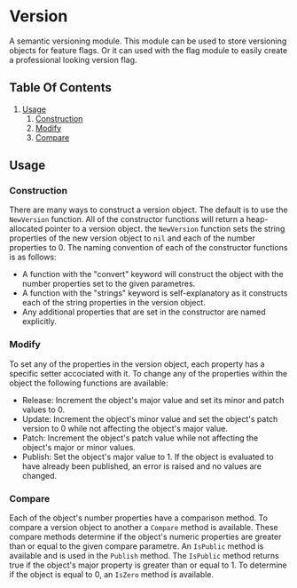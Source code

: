 # Version

A semantic versioning module. This module can be used to store versioning objects for feature flags. Or it can used with the flag module to easily create a professional looking version flag.

## Table Of Contents
1. [Usage](#usage)
    1. [Construction](#construction)
    2. [Modify](#modify)
    3. [Compare](#compare)
## Usage
### Construction
There are many ways to construct a version object. The default is to use the `NewVersion` function. All of the constructor functions will return a heap-allocated pointer to a version object. the `NewVersion` function sets the string properties of the new version object to `nil` and each of the number properties to 0. The naming convention of each of the constructor functions is as follows:
- A function with the "convert" keyword will construct the object with the number properties set to the given parametres.
- A function with the "strings" keyword is self-explanatory as it constructs each of the string properties in the version object.
- Any additional properties that are set in the constructor are named explicitly.
### Modify
To set any of the properties in the version object, each property has a specific setter accociated with it.
To change any of the properties within the object the following functions are available:
- Release: Increment the object's major value and set its minor and patch values to 0.
- Update: Increment the object's minor value and set the object's patch version to 0 while not affecting the object's major value.
- Patch: Increment the object's patch value while not affecting the object's major or minor values.
- Publish: Set the object's major value to 1. If the object is evaluated to have already been published, an error is raised and no values are changed.
### Compare
Each of the object's number properties have a comparison method. To compare a version object to another a `Compare` method is available. These compare methods determine if the object's numeric properties are greater than or equal to the given compare parametre. An `IsPublic` method is available and is used in the `Publish` method. The `IsPublic` method returns true if  the object's major property is greater than or equal to 1. To determine if the object is equal to 0, an `IsZero` method is available.